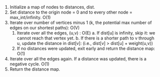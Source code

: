 1. Initialize a map of nodes to distances, dist. 
2. Set distance to the origin node = 0 and to every other node = max_int/infinity. O(1)
3. Iterate over number of vertices minus 1 (k, the potential max number of edges on our shortest paths): O(V)
    1. Iterate over all the edges, (u,v) : O(E)
        a. If dist[u] is infinity, skip it: we cannot reach that vertex yet.
        b. If there is a shorter path to v through u, update the distance in dist[v]: (i.e., dist[v] > dist[u] + weight(u,v))
    2. If no distances were updated, exit early and return the distance map: O(1)
4. Iterate over all the edges again. If a distance was updated, there is a negative
cycle. O(1)
5. Return the distance map.
